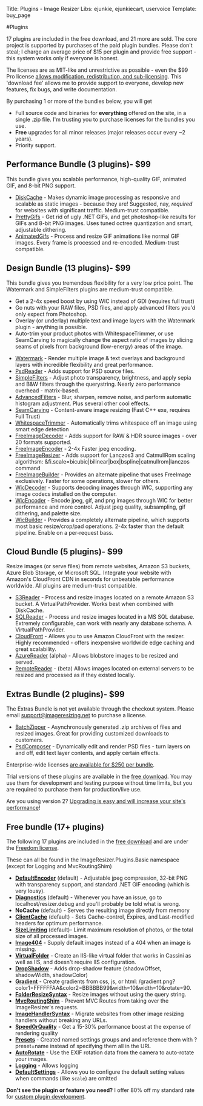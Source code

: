 Title: Plugins - Image Resizer
Libs: ejunkie, ejunkiecart, uservoice
Template: buy_page

#Plugins

17 plugins are included in the free download, and 21 more are sold. The core project is supported by purchases of the paid plugin bundles. Please don't steal; I charge an average price of $15 per plugin and provide free support - this system works only if everyone is honest.

The licenses are as MIT-like and unrestrictive as possible - even the <span class="price">$99</span> Pro license [allows modification, redistribution, and sub-licensing](/licenses/pro). This 'download fee' allows me to provide support to everyone, develop new features, fix bugs, and write documentation.

By purchasing 1 or more of the bundles below, you will get 

 * Full source code and binaries for **everything** offered on the site, in a single .zip file. I'm trusting you to purchase licenses for the bundles you use.
 * **Free** upgrades for all minor releases (major releases occur every ~2 years). 
 * Priority support. 


## Performance Bundle (3 plugins)- <span class="price">$99</span>

This bundle gives you scalable performance, high-quality GIF, animated GIF, and 8-bit PNG support. 

* [DiskCache](/plugins/diskcache) - Makes dynamic image processing as responsive and scalable as static images - because they are! Suggested, nay, *required* for websites with significant traffic. Medium-trust compatible.
* [PrettyGifs](/plugins/prettygifs) - Get rid of ugly .NET GIFs, and get photoshop-like results for GIFs and 8-bit PNG images. Uses tuned octree quantization and smart, adjustable dithering.
* [AnimatedGifs](/plugins/animatedgifs) - Process and resize GIF animations like normal GIF images. Every frame is processed and re-encoded. Medium-trust compatible.

## Design Bundle (13 plugins)- <span class="price">$99</span>

This bundle gives you tremendous flexibility for a very low price point. The Watermark and SimpleFilters plugins are medium-trust compatible.

- Get a 2-4x speed boost by using WIC instead of GDI (requires full trust)
- Go nuts with your RAW files, PSD files, and apply advanced filters you'd only expect from Photoshop.
- Overlay (or underlay) multiple text and image layers with the Watermark plugin - anything is possible.
- Auto-trim your product photos with WhitespaceTrimmer, or use SeamCarving to magically change the aspect ratio of images by slicing seams of pixels from background (low-energy) areas of the image.

* [Watermark](/plugins/watermark) - Render multiple image & text overlays and background layers with incredible flexibility and great performance. 
* [PsdReader](/plugins/psdreader) - Adds support for PSD source files.
* [SimpleFilters](/plugins/simplefilters) - Adjust photo transparency, brightness, and apply sepia and B&W filters through the querystring. Nearly zero performance overhead - matrix-based.
* [AdvancedFilters](/plugins/advancedfilters) - Blur, sharpen, remove noise, and perform automatic histogram adjustment. Plus several other cool effects. 
* [SeamCarving](/plugins/seamcarving) - Content-aware image resizing (Fast C++ exe, requires Full Trust)
* [WhitespaceTrimmer](/plugins/whitespacetrimmer) - Automatically trims whitespace off an image using smart edge detection
* [FreeImageDecoder](/plugins/freeimage) - Adds support for RAW & HDR source images - over 20 formats supported.
* [FreeImageEncoder](/plugins/freeimage) - 2-4x Faster jpeg encoding.
* [FreeImageResizer](/plugins/freeimage) - Adds support for Lanczos3 and CatmullRom scaling algorithsm: &fi.scale=bicubic|bilinear|box|bspline|catmullrom|lanczos command
* [FreeImageBuilder](/plugins/freeimage) - Provides an alternate pipeline that uses FreeImage exclusively. Faster for some operations, slower for others.
* [WicDecoder](/plugins/wic) - Supports decoding images through WIC, supporting any image codecs installed on the computer.
* [WicEncoder](/plugins/wic) - Encode jpeg, gif, and png images through WIC for better performance and more control. Adjust jpeg quality, subsampling, gif dithering, and palette size.
* [WicBuilder](/plugins/wic) - Provides a completely alternate pipeline, which supports most basic resize/crop/pad operations. 2-4x faster than the default pipeline. Enable on a per-request bass.


## Cloud Bundle (5 plugins)- <span class="price">$99</span>

Resize images (or serve files) from remote websites, Amazon S3 buckets, Azure Blob Storage, or Microsoft SQL. Integrate your website with Amazon's CloudFront CDN in seconds for unbeatable performance worldwide. All plugins are medium-trust compatible.

* [S3Reader](/plugins/s3reader) - Process and resize images located on a remote Amazon S3 bucket. A VirtualPathProvider. Works best when combined with DiskCache.
* [SQLReader](/plugins/sqlreader) - Process and resize images located in a MS SQL database. Extremely configurable, can work with nearly any database schema. A VirtualPathProvider.
* [CloudFront](/plugins/cloudfront) - Allows you to use Amazon CloudFront with the resizer. Highly recommended - offers inexpensive worldwide edge caching and great scalability.
* [AzureReader](/plugins/azurereader) (alpha) - Allows blobstore images to be resized and served. 
* [RemoteReader](/plugins/remotereader) - (beta) Allows images located on external servers to be resized and processed as if they existed locally.

## Extras Bundle (2 plugins)- <span class="price">$99</span>

The Extras Bundle is not yet available through the checkout system. Please email support@imageresizing.net to purchase a license.

* [BatchZipper](/plugins/batchzipper) - Asynchronously generated .zip archives of files and resized images. Great for providing customized downloads to customers.
* [PsdComposer](/plugins/psdcomposer) - Dynamically edit and render PSD files - turn layers on and off, edit text layer contents, and apply certain effects.

Enterprise-wide licenses [are available for $250 per bundle](/plugins/enterprise).

Trial versions of these plugins are available in the [free download](/download). You may use them for development and testing purpose without time limits, but you 
are required to purchase them for production/live use.

Are you using version 2? [Upgrading is easy and will increase your site's performance](/docs/2to3/)!

## Free bundle (17+ plugins)

The following 17 plugins are included in the [free download](/download) and are under the [Freedom license](/licenses/freedom).

These can all be found in the ImageResizer.Plugins.Basic namespace (except for Logging and MvcRoutingShim)

* **[DefaultEncoder](/plugins/defaultencoder)** (default) - Adjustable jpeg compression, 32-bit PNG with transparency support, and standard .NET GIF encoding (which is very lousy).
* **[Diagnostics](/plugins/diagnostics)** (default) - Whenever you have an issue, go to localhost/resizer.debug and you'll probably be told what is wrong.
* **NoCache** (default) - Serves the resulting image directly from memory
* **[ClientCache](/plugins/clientcache)** (default) - Sets Cache-control, Expires, and Last-modified headers for optimum performance.
* **[SizeLimiting](/plugins/sizelimiting)** (default)- Limit maximum resolution of photos, or the total size of all processed images.
* **[Image404](/plugins/image404)** - Supply default images instead of a 404 when an image is missing. 
* **[VirtualFolder](/plugins/virtualfolder)** - Create an IIS-like virtual folder that works in Cassini as well as IIS, and doesn't require IIS configuration.
* **[DropShadow](/plugins/dropshadow)** - Adds drop-shadow feature (shadowOffset, shadowWidth, shadowColor)
* **[Gradient](/plugins/gradient)** - Create gradients from css, js, or html: /gradient.png?color1=FFFFFFAA&color2=BBBBBB99&width=10&width=10&rotate=90.
* **[FolderResizeSyntax](/plugins/folderresizesyntax)** - Resize images without using the query string.
* **[MvcRoutingShim](/plugins/mvcroutingshim)** - Prevent MVC Routes from taking over the ImageResizer's requests.
* **[ImageHandlerSyntax](/plugins/imagehandlersyntax)** - Migrate websites from other image resizing handlers without breaking any URLs.
* **[SpeedOrQuality](/plugins/speedorquality)** - Get a 15-30% performance boost at the expense of rendering quality
* **[Presets](/plugins/presets)** - Created named settings groups and and reference them with ?preset=name instead of specifying them all in the URL
* **[AutoRotate](/plugins/autorotate)** - Use the EXIF rotation data from the camera to auto-rotate your images.
* **[Logging](/plugins/logging)** - Allows logging
* **[DefaultSettings](/plugins/defaultsettings)** - Allows you to configure the default setting values when commands (like `scale`) are omitted

**Don't see the plugin or feature you need?** I offer 80% off my standard rate for [custom plugin development](/plugins/custom).
